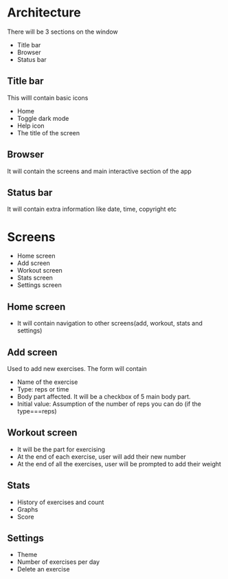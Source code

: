 # Architecture

There will be 3 sections on the window

- Title bar
- Browser
- Status bar

## Title bar

This willl contain basic icons

- Home
- Toggle dark mode
- Help icon
- The title of the screen

## Browser

It will contain the screens and main interactive section of the app

## Status bar

It will contain extra information like date, time, copyright etc

# Screens

- Home screen
- Add screen
- Workout screen
- Stats screen
- Settings screen

## Home screen

- It will contain navigation to other screens(add, workout, stats and settings)

## Add screen

Used to add new exercises. The form will contain

- Name of the exercise
- Type: reps or time
- Body part affected. It will be a checkbox of 5 main body part.
- Initial value: Assumption of the number of reps you can do (if the type===reps)

## Workout screen

- It will be the part for exercising
- At the end of each exercise, user will add their new number
- At the end of all the exercises, user will be prompted to add their weight

## Stats

- History of exercises and count
- Graphs
- Score

## Settings

- Theme
- Number of exercises per day
- Delete an exercise
